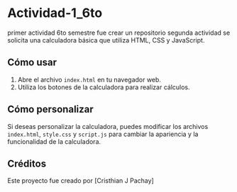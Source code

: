 # Actividad-1_6to
primer actividad 6to semestre fue crear un repositorio
segunda actividad se solicita una calculadora básica que utiliza HTML, CSS y JavaScript.
## Cómo usar
1. Abre el archivo `index.html` en tu navegador web.
2. Utiliza los botones de la calculadora para realizar cálculos.
## Cómo personalizar
Si deseas personalizar la calculadora, puedes modificar los archivos `index.html`, `style.css` y `script.js` para cambiar la apariencia y la funcionalidad de la calculadora.
## Créditos
Este proyecto fue creado por [Cristhian J Pachay] 
